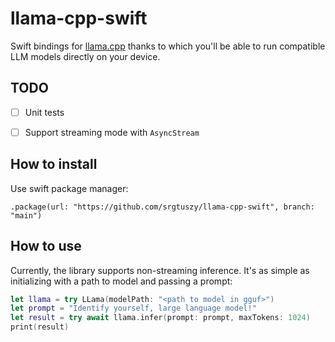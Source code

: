 # llama-cpp-swift

Swift bindings for [llama.cpp](https://github.com/ggerganov/llama.cpp) thanks to which you'll be able to run compatible LLM models directly on your device.

## TODO

- [ ] Unit tests

- [ ] Support streaming mode with `AsyncStream`

## How to install

Use swift package manager:

```
.package(url: "https://github.com/srgtuszy/llama-cpp-swift", branch: "main")
```

## How to use

Currently, the library supports non-streaming inference. It's as simple as initializing with a path to model and passing a prompt:

```swift
let llama = try LLama(modelPath: "<path to model in gguf>")
let prompt = "Identify yourself, large language model!"
let result = try await llama.infer(prompt: prompt, maxTokens: 1024)
print(result)
```
